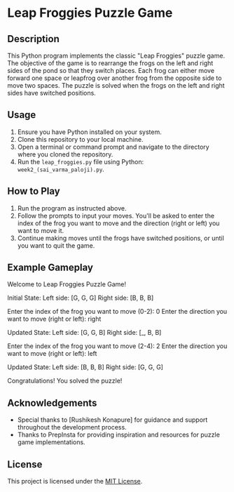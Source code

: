 # Leap Froggies Puzzle Game

## Description
This Python program implements the classic "Leap Froggies" puzzle game. The objective of the game is to rearrange the frogs on the left and right sides of the pond so that they switch places. Each frog can either move forward one space or leapfrog over another frog from the opposite side to move two spaces. The puzzle is solved when the frogs on the left and right sides have switched positions.

## Usage
1. Ensure you have Python installed on your system.
2. Clone this repository to your local machine.
3. Open a terminal or command prompt and navigate to the directory where you cloned the repository.
4. Run the `leap_froggies.py` file using Python: `week2_(sai_varma_paloji).py`.

## How to Play
1. Run the program as instructed above.
2. Follow the prompts to input your moves. You'll be asked to enter the index of the frog you want to move and the direction (right or left) you want to move it.
3. Continue making moves until the frogs have switched positions, or until you want to quit the game.

## Example Gameplay
Welcome to Leap Froggies Puzzle Game!

Initial State:
Left side: [G, G, G]
Right side: [B, B, B]

Enter the index of the frog you want to move (0-2): 0
Enter the direction you want to move (right or left): right

Updated State:
Left side: [G, G, B]
Right side: [_, B, B]

Enter the index of the frog you want to move (2-4): 2
Enter the direction you want to move (right or left): left

Updated State:
Left side: [B, B, B]
Right side: [G, G, G]

Congratulations! You solved the puzzle!

## Acknowledgements
- Special thanks to [Rushikesh Konapure] for guidance and support throughout the development process.
- Thanks to PrepInsta for providing inspiration and resources for puzzle game implementations.

## License
This project is licensed under the [MIT License](LICENSE).
